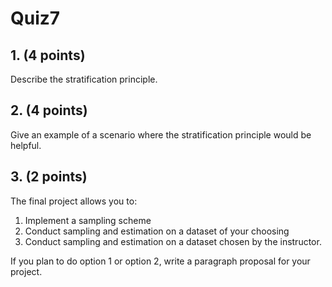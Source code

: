 # Quiz7

## 1. (4 points) 
Describe the stratification principle.

## 2. (4 points)
Give an example of a scenario where the stratification principle would be helpful.

## 3. (2 points)
The final project allows you to:

1. Implement a sampling scheme
2. Conduct sampling and estimation on a dataset of your choosing
3. Conduct sampling and estimation on a dataset chosen by the instructor.

If you plan to do option 1 or option 2, write a paragraph proposal for your project.
